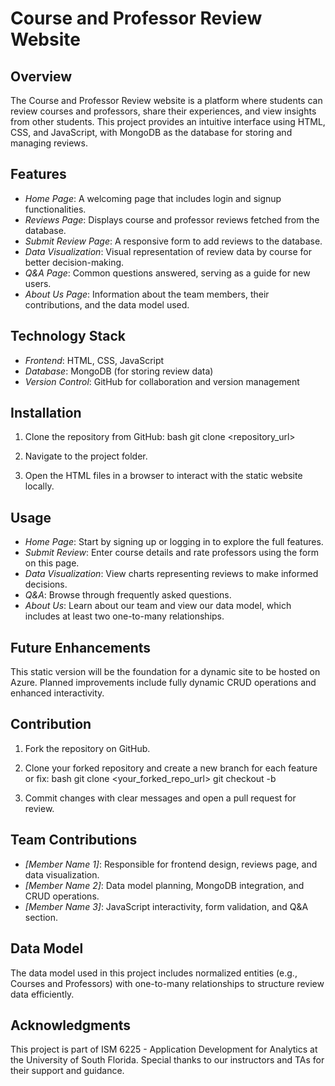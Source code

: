 # Course and Professor Review Website

## Overview

The Course and Professor Review website is a platform where students can review courses and professors, share their experiences, and view insights from other students. This project provides an intuitive interface using HTML, CSS, and JavaScript, with MongoDB as the database for storing and managing reviews.

## Features

- *Home Page*: A welcoming page that includes login and signup functionalities.
- *Reviews Page*: Displays course and professor reviews fetched from the database.
- *Submit Review Page*: A responsive form to add reviews to the database.
- *Data Visualization*: Visual representation of review data by course for better decision-making.
- *Q&A Page*: Common questions answered, serving as a guide for new users.
- *About Us Page*: Information about the team members, their contributions, and the data model used.

## Technology Stack

- *Frontend*: HTML, CSS, JavaScript
- *Database*: MongoDB (for storing review data)
- *Version Control*: GitHub for collaboration and version management

## Installation

1. Clone the repository from GitHub:
    bash
    git clone <repository_url>
    
2. Navigate to the project folder.
3. Open the HTML files in a browser to interact with the static website locally.

## Usage

- *Home Page*: Start by signing up or logging in to explore the full features.
- *Submit Review*: Enter course details and rate professors using the form on this page.
- *Data Visualization*: View charts representing reviews to make informed decisions.
- *Q&A*: Browse through frequently asked questions.
- *About Us*: Learn about our team and view our data model, which includes at least two one-to-many relationships.

## Future Enhancements

This static version will be the foundation for a dynamic site to be hosted on Azure. Planned improvements include fully dynamic CRUD operations and enhanced interactivity.

## Contribution

1. Fork the repository on GitHub.
2. Clone your forked repository and create a new branch for each feature or fix:
    bash
    git clone <your_forked_repo_url>
    git checkout -b <feature-branch>
    
3. Commit changes with clear messages and open a pull request for review.

## Team Contributions

- *[Member Name 1]*: Responsible for frontend design, reviews page, and data visualization.
- *[Member Name 2]*: Data model planning, MongoDB integration, and CRUD operations.
- *[Member Name 3]*: JavaScript interactivity, form validation, and Q&A section.

## Data Model

The data model used in this project includes normalized entities (e.g., Courses and Professors) with one-to-many relationships to structure review data efficiently.

## Acknowledgments

This project is part of ISM 6225 - Application Development for Analytics at the University of South Florida. Special thanks to our instructors and TAs for their support and guidance.
